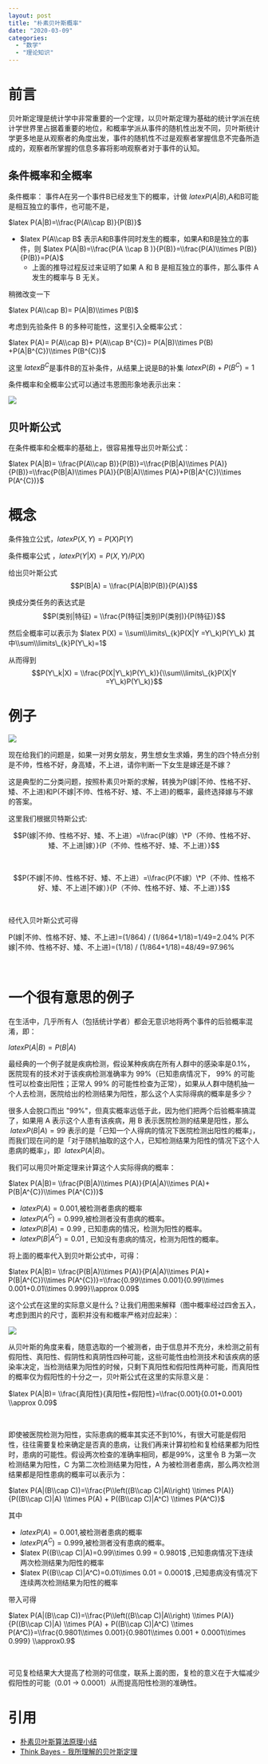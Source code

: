 ```yaml
---
layout: post
title: "朴素贝叶斯概率"
date: "2020-03-09"
categories: 
  - "数学"
  - "理论知识"
---
```


# 前言

贝叶斯定理是统计学中非常重要的一个定理，以贝叶斯定理为基础的统计学派在统计学世界里占据着重要的地位，和概率学派从事件的随机性出发不同，贝叶斯统计学更多地是从观察者的角度出发，事件的随机性不过是观察者掌握信息不完备所造成的，观察者所掌握的信息多寡将影响观察者对于事件的认知。

## 条件概率和全概率

条件概率： 事件A在另一个事件B已经发生下的概率，计做 $latex P(A|B)$,A和B可能是相互独立的事件，也可能不是，

$latex P(A|B)=\\frac{P(A\\cap B)}{P(B)}$

- $latex P(A\\cap B$ 表示A和B事件同时发生的概率，如果A和B是独立的事件，则 $latex P(A|B)=\\frac{P(A \\cap B )}{P(B)}=\\frac{P(A)\\times P(B)}{P(B)}=P(A)$
    - 上面的推导过程反过来证明了如果 A 和 B 是相互独立的事件，那么事件 A 发生的概率与 B 无关。

稍微改变一下

$latex P(A\\cap B)= P(A|B)\\times P(B)$

考虑到先验条件 B 的多种可能性，这里引入全概率公式：

$latex P(A)= P(A\\cap B)+ P(A\\cap B^{C})= P(A|B)\\times P(B) +P(A|B^{C})\\times P(B^{C})$

这里 $latex B^{C}$是事件B的互补条件，从结果上说是B的补集 $latex P(B) + P(B^{C})=1$

条件概率和全概率公式可以通过韦恩图形象地表示出来：

[![](/assets/image/default/a2563ee05ac7ddb743e2dc10f88fc9ac_720w.png)](http://127.0.0.1/?attachment_id=3174)

## 贝叶斯公式

在条件概率和全概率的基础上，很容易推导出贝叶斯公式：

$latex P(A|B)= \\frac{P(A\\cap B)}{P(B)}=\\frac{P(B|A)\\times P(A)}{P(B)}=\\frac{P(B|A)\\times P(A)}{P(B|A)\\times P(A)+P(B|A^{C})\\times P(A^{C})}$

# 概念

条件独立公式，$latex P(X,Y) =P(X)P(Y)$

条件概率公式 ，$latex P(Y|X) = P(X,Y)/P(X)$

给出贝叶斯公式 $$P(B|A) = \\frac{P(A|B)P(B)}{P(A)}$$

换成分类任务的表达式是 $$P(类别|特征) = \\frac{P(特征|类别)P(类别)}{P(特征)}$$

然后全概率可以表示为 $latex P(X) = \\sum\\limits\_{k}P(X|Y =Y\_k)P(Y\_k) 其中\\sum\\limits\_{k}P(Y\_k)=1$

从而得到 $$P(Y\_k|X) = \\frac{P(X|Y\_k)P(Y\_k)}{\\sum\\limits\_{k}P(X|Y =Y\_k)P(Y\_k)}$$

# 例子

[![](/assets/image/default/20180310163354182.png)](http://127.0.0.1/?attachment_id=3128)

现在给我们的问题是，如果一对男女朋友，男生想女生求婚，男生的四个特点分别是不帅，性格不好，身高矮，不上进，请你判断一下女生是嫁还是不嫁？

这是典型的二分类问题，按照朴素贝叶斯的求解，转换为P(嫁|不帅、性格不好、矮、不上进)和P(不嫁|不帅、性格不好、矮、不上进)的概率，最终选择嫁与不嫁的答案。

这里我们根据贝特斯公式:

$$P(嫁|不帅、性格不好、矮、不上进）=\\frac{P(嫁）\*P（不帅、性格不好、矮、不上进|嫁）}{P（不帅、性格不好、矮、不上进）}$$

 

$$P(不嫁|不帅、性格不好、矮、不上进）=\\frac{P(不嫁）\*P（不帅、性格不好、矮、不上进|不嫁）}{P（不帅、性格不好、矮、不上进）}$$

 

经代入贝叶斯公式可得

P(嫁|不帅、性格不好、矮、不上进)=(1/864) / (1/864+1/18)=1/49=2.04% P(不嫁|不帅、性格不好、矮、不上进)=(1/18) / (1/864+1/18)=48/49=97.96%

 

# 一个很有意思的例子

在生活中，几乎所有人（包括统计学者）都会无意识地将两个事件的后验概率混淆，即：

$latex P(A|B)=P(B|A)$

最经典的一个例子就是疾病检测，假设某种疾病在所有人群中的感染率是0.1%，医院现有的技术对于该疾病检测准确率为 99%（已知患病情况下， 99% 的可能性可以检查出阳性；正常人 99% 的可能性检查为正常），如果从人群中随机抽一个人去检测，医院给出的检测结果为阳性，那么这个人实际得病的概率是多少？

很多人会脱口而出 "99%"，但真实概率远低于此，因为他们把两个后验概率搞混了，如果用 A 表示这个人患有该疾病，用 B 表示医院检测的结果是阳性，那么  $latex P(B|A)=99%$ 表示的是「已知一个人得病的情况下医院检测出阳性的概率」，而我们现在问的是「对于随机抽取的这个人，已知检测结果为阳性的情况下这个人患病的概率」，即  $latex P(A|B)$。

我们可以用贝叶斯定理来计算这个人实际得病的概率：

$latex P(A|B)= \\frac{P(B|A)\\times P(A)}{P(A|A)\\times P(A)+ P(B|A^{C})\\times P(A^{C})}$

- $latex P(A)=0.001$,被检测者患病的概率
- $latex P(A^C)=0.999$,被检测者没有患病的概率。
- $latex P(B|A) = 0.99$ , 已知患病的情况，检测为阳性的概率。
- $latex P(B|A^C) = 0.01$ , 已知没有患病的情况，检测为阳性的概率。

将上面的概率代入到贝叶斯公式中，可得：

$latex P(A|B)= \\frac{P(B|A)\\times P(A)}{P(A|A)\\times P(A)+ P(B|A^{C})\\times P(A^{C})}=\\frac{0.99\\times 0.001}{0.99\\times 0.001+0.01\\times 0.999}\\approx 0.09$

这个公式在这里的实际意义是什么？让我们用图来解释（图中概率经过四舍五入，考虑到图片的尺寸，面积并没有和概率严格对应起来）：

[![](/assets/image/default/73cf004fc2e29421ad356c5147e90052_720w.png)](http://127.0.0.1/?attachment_id=3175)

从贝叶斯的角度来看，随意选取的一个被测者，由于信息并不充分，未检测之前有假阳性、真阳性、假阴性和真阴性四种可能，这些可能性由检测技术和该疾病的感染率决定，当检测结果为阳性的时候，只剩下真阳性和假阳性两种可能，而真阳性的概率仅为假阳性的十分之一，贝叶斯公式在这里的实际意义是：

$latex P(A|B)= \\frac{真阳性}{真阳性+假阳性}=\\frac{0.001}{0.01+0.001} \\approx 0.09$

 

即使被医院检测为阳性，实际患病的概率其实还不到10%，有很大可能是假阳性，往往需要复检来确定是否真的患病，让我们再来计算初检和复检结果都为阳性时，患病的可能性。假设两次检查的准确率相同，都是99%，这里令 B 为第一次检测结果为阳性，C 为第二次检测结果为阳性，A 为被检测者患病，那么两次检测结果都是阳性患病的概率可以表示为：

$latex P(A|(B\\cap C))=\\frac{P\\left((B\\cap C)|A\\right) \\times P(A)}{P((B\\cap C)|A) \\times P(A) + P((B\\cap C)|A^C) \\times P(A^C)}$

其中

- $latex P(A)=0.001$,被检测者患病的概率
- $latex P(A^C)=0.999$,被检测者没有患病的概率。
- $latex P((B\\cap C)|A)=0.99\\times 0.99 = 0.9801$ ,已知患病情况下连续两次检测结果为阳性的概率
- $latex P((B\\cap C)|A^C)=0.01\\times 0.01 = 0.0001$ ,已知患病没有情况下连续两次检测结果为阳性的概率

带入可得

$latex P(A|(B\\cap C))=\\frac{P\\left((B\\cap C)|A\\right) \\times P(A)}{P((B\\cap C)|A) \\times P(A) + P((B\\cap C)|A^C) \\times P(A^C)}=\\frac{0.9801\\times 0.001}{0.9801\\times 0.001 + 0.0001\\times 0.999} \\approx0.9$

 

可见复检结果大大提高了检测的可信度，联系上面的图，复检的意义在于大幅减少假阳性的可能（0.01 -> 0.0001）从而提高阳性检测的准确性。

# 引用

- [朴素贝叶斯算法原理小结](https://www.cnblogs.com/pinard/p/6069267.html)
- [Think Bayes - 我所理解的贝叶斯定理](https://zhuanlan.zhihu.com/p/22467549)
